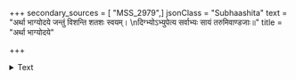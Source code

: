 +++
secondary_sources = [ "MSS_2979",]
jsonClass = "Subhaashita"
text = "अर्था भाग्योदये जन्तुं विशन्ति शतशः स्वयम्।  \nदिग्भ्योऽभ्युपेत्य सर्वाभ्यः सायं तरुमिवाण्डजाः॥"
title = "अर्था भाग्योदये"

+++

<details><summary>Text</summary>

अर्था भाग्योदये जन्तुं विशन्ति शतशः स्वयम्।  
दिग्भ्योऽभ्युपेत्य सर्वाभ्यः सायं तरुमिवाण्डजाः॥
</details>
